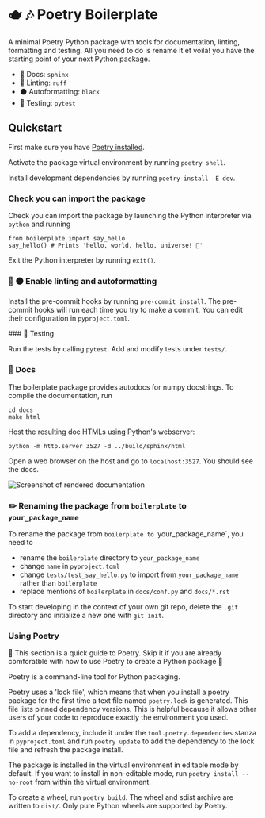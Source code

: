 # 🫖 🎶 Poetry Boilerplate

A minimal Poetry Python package with tools for documentation, linting, formatting and testing. All you need to do is rename it et voilà! you have the starting point of your next Python package.

- 📜 Docs: `sphinx`
- 🧰 Linting: `ruff`
- ⚫ Autoformatting: `black`
- 🧪 Testing: `pytest`

## Quickstart

First make sure you have [Poetry installed](https://python-poetry.org/docs/).

Activate the package virtual environment by running `poetry shell`. 

Install development dependencies by running `poetry install -E dev`.

### Check you can import the package

Check you can import the package by launching the Python interpreter via `python` and running
```
from boilerplate import say_hello
say_hello() # Prints 'hello, world, hello, universe! 💫'
``` 

Exit the Python interpreter by running `exit()`.

### 🧰 ⚫  Enable linting and autoformatting

Install the pre-commit hooks by running `pre-commit install`. The pre-commit hooks will run each time you try to make a commit. You can edit their configuration in `pyproject.toml`.

### 🧪 Testing

Run the tests by calling `pytest`. Add and modify tests under `tests/`.

### 📜 Docs

The boilerplate package provides autodocs for numpy docstrings. To compile the documentation, run
```
cd docs
make html
```
Host the resulting doc HTMLs using Python's webserver:
```
python -m http.server 3527 -d ../build/sphinx/html
``` 
Open a web browser on the host and go to `localhost:3527`. You should see the docs.

![Screenshot of rendered documentation](assets/docs-screenshot.png)

### ✏️ Renaming the package from `boilerplate` to `your_package_name`

To rename the package from `boilerplate to `your_package_name`, you need to
* rename the `boilerplate` directory to `your_package_name`
* change `name` in `pyproject.toml`
* change `tests/test_say_hello.py` to import from `your_package_name` rather than `boilerplate`
* replace mentions of `boilerplate` in `docs/conf.py` and `docs/*.rst` 

To start developing in the context of your own git repo, delete the `.git` directory and initialize a new one with `git init`. 

### Using Poetry

🚨 This section is a quick guide to Poetry. Skip it if you are already comforatble with how to use Poetry to create a Python package 🚨

Poetry is a command-line tool for Python packaging.  

Poetry uses a 'lock file', which means that when you install a poetry package for the first time a text file named `poetry.lock` is generated. This file lists pinned dependency versions. This is helpful because it allows other users of your code to reproduce exactly the environment you used.

To add a dependency, include it under the `tool.poetry.dependencies` stanza in `pyproject.toml` and run `poetry update` to add the dependency to the lock file and refresh the package install.

The package is installed in the virtual environment in editable mode by default. If you want to install in non-editable mode, run `poetry install --no-root` from within the virtual environment.

To create a wheel, run `poetry build`. The wheel and sdist archive are written to `dist/`. Only pure Python wheels are supported by Poetry.

